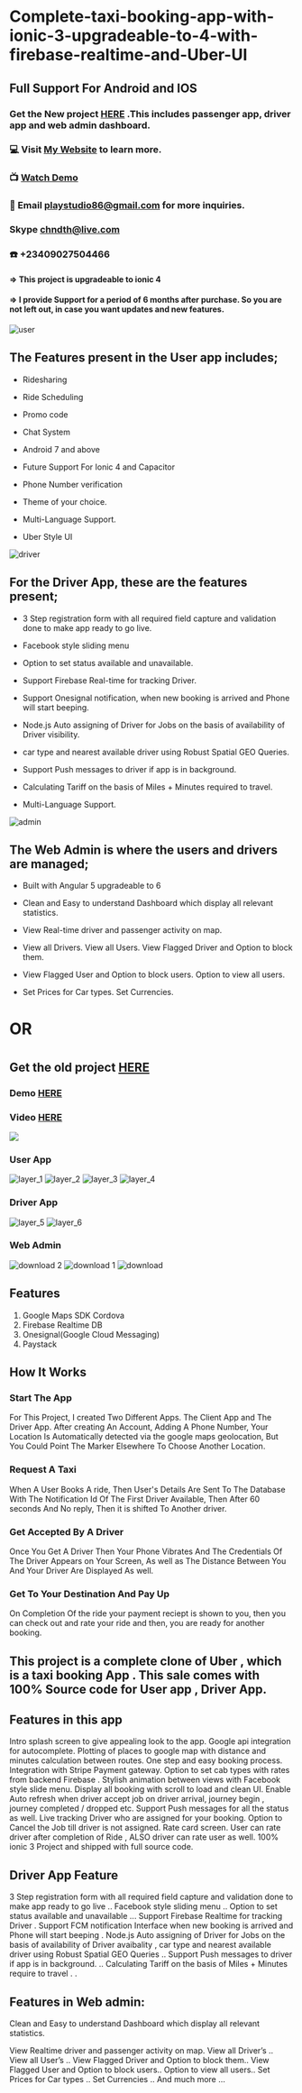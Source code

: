 




# Complete-taxi-booking-app-with-ionic-3-upgradeable-to-4-with-firebase-realtime-and-Uber-UI



## Full Support For Android and IOS


### Get the New project [HERE](https://market.ionicframework.com/starters/complete-taxi-booking-app-with-ionic-3-upgradeable-to-4-uber-clone-with-firebase-realtime-and-angular-5-the-project-includes-a-user-driver-and-web-admin-) .This includes passenger app, driver app and web admin dashboard.


### :computer: Visit [My Website](https://taxi-booking-uber-clone-ionic3.firebaseapp.com/#/) to learn more.

### :tv: [Watch Demo](https://taxi-booking-uber-clone-ionic3.firebaseapp.com/#/)

### :email: Email playstudio86@gmail.com for more inquiries.

### Skype chndth@live.com

### :phone: +23409027504466


#### => This project is upgradeable to ionic 4


#### => I provide Support for a period of 6 months after purchase. So you are not left out, in case you want updates and new features.




![user](https://user-images.githubusercontent.com/7928001/43045102-5155113a-8daa-11e8-8a41-ac03f426d75a.png)
## The Features present in the User app includes;


* Ridesharing 

* Ride Scheduling 

* Promo code 

* Chat System 

* Android 7 and above 

* Future Support For Ionic 4 and Capacitor 

* Phone Number verification 

* Theme of your choice. 

* Multi-Language Support. 

* Uber Style UI 



![driver](https://user-images.githubusercontent.com/7928001/43045101-50fb6536-8daa-11e8-82a3-c97adc8c6949.png)
## For the Driver App, these are the features present;


* 3 Step registration form with all required field capture and validation done to make app ready to go live. 

* Facebook style sliding menu 

* Option to set status available and unavailable. 

* Support Firebase Real-time for tracking Driver. 

* Support Onesignal notification, when new booking is arrived and Phone will start beeping. 

* Node.js Auto assigning of Driver for Jobs on the basis of availability of Driver visibility. 

* car type and nearest available driver using Robust Spatial GEO Queries. 

* Support Push messages to driver if app is in background. 

* Calculating Tariff on the basis of Miles + Minutes required to travel. 

* Multi-Language Support.



![admin](https://user-images.githubusercontent.com/7928001/43045100-509e8bd6-8daa-11e8-9363-6a2ada756e4e.png)
 ## The Web Admin is where the users and drivers are managed;

* Built with Angular 5 upgradeable to 6

* Clean and Easy to understand Dashboard which display all relevant statistics. 

* View Real-time driver and passenger activity on map. 

* View all Drivers. View all Users. View Flagged Driver and Option to block them. 

* View Flagged User and Option to block users. Option to view all users. 

* Set Prices for Car types. Set Currencies.














#
#
#
# OR 
#
#
#








## Get the old project [HERE](https://market.ionicframework.com/starters/taxi-booking-app-similar-to-uber-and-taxify-contains-user-app-driver-app-and-a-web-admin-)


### Demo [HERE](https://play.google.com/store/apps/details?id=com.taxihubnigeria.android)

### Video [HERE](https://www.youtube.com/watch?v=LFlCkfd9SFw)


![](https://static-2.gumroad.com/res/gumroad/6181776888084/asset_previews/f8174fd18d62903aad2d0b147c16164a/retina/Untitled.jpeg)



### User App
![layer_1](https://user-images.githubusercontent.com/7928001/35234092-417b1aae-ffa0-11e7-801c-d3417551362b.png)
![layer_2](https://user-images.githubusercontent.com/7928001/35234161-748fb7c4-ffa0-11e7-8328-aabf77b94b88.png)
![layer_3](https://user-images.githubusercontent.com/7928001/35234162-74ccd118-ffa0-11e7-841a-74cd2ba3ac4f.png)
![layer_4](https://user-images.githubusercontent.com/7928001/35234158-73a9073e-ffa0-11e7-9e08-9438615bfe21.png)

### Driver App
![layer_5](https://user-images.githubusercontent.com/7928001/35234159-73efa874-ffa0-11e7-9a06-22f8ae442092.png)
![layer_6](https://user-images.githubusercontent.com/7928001/35234160-743aa7f2-ffa0-11e7-91ee-94671afeff7e.png)


### Web Admin
![download 2](https://user-images.githubusercontent.com/7928001/35230751-38c625ec-ff97-11e7-865e-236aa0ee8723.png)
![download 1](https://user-images.githubusercontent.com/7928001/35230783-561d37a2-ff97-11e7-9335-fe5e7f843407.png)
![download](https://user-images.githubusercontent.com/7928001/35230798-5f3003a6-ff97-11e7-86b9-673cabb63873.png)



## Features
1. Google Maps SDK Cordova 
2. Firebase Realtime DB
3. Onesignal(Google Cloud Messaging)
4. Paystack


## How It Works


### Start The App

For This Project, I created Two Different Apps. The Client App and The Driver App. After creating An Account, Adding A Phone Number, Your Location Is Automatically detected via the google maps geolocation, But You Could Point The Marker Elsewhere To Choose Another Location.

### Request A Taxi

When A User Books A ride, Then User's Details Are Sent To The Database With The Notification Id Of The First Driver Available, Then After 60 seconds And No reply, Then it is shifted To Another driver.

### Get Accepted By A Driver

Once You Get A Driver Then Your Phone Vibrates And The Credentials Of The Driver Appears on Your Screen, As well as The Distance Between You And Your Driver Are Displayed As well.

### Get To Your Destination And Pay Up

On Completion Of the ride your payment reciept is shown to you, then you can check out and rate your ride and then, you are ready for another booking.


## This project is a complete clone of Uber , which is a taxi booking App . This sale comes with 100% Source code for User app , Driver App.

## Features in this app

Intro splash screen to give appealing look to the app. Google api integration for autocomplete. Plotting of places to google map with distance and minutes calculation between routes. One step and easy booking process. Integration with Stripe Payment gateway. Option to set cab types with rates from backend Firebase . Stylish animation between views with Facebook style slide menu. Display all booking with scroll to load and clean UI. Enable Auto refresh when driver accept job on driver arrival, journey begin , journey completed / dropped etc. Support Push messages for all the status as well. Live tracking Driver who are assigned for your booking. Option to Cancel the Job till driver is not assigned. Rate card screen. User can rate driver after completion of Ride , ALSO driver can rate user as well. 100% ionic 3 Project and shipped with full source code.

## Driver App Feature 

3 Step registration form with all required field capture and validation done to make app ready to go live .. Facebook style sliding menu .. Option to set status available and unavailable ... Support Firebase Realtime for tracking Driver . Support FCM notification Interface when new booking is arrived and Phone will start beeping . Node.js Auto assigning of Driver for Jobs on the basis of availability of Driver avaibality , car type and nearest available driver using Robust Spatial GEO Queries .. Support Push messages to driver if app is in background. .. Calculating Tariff on the basis of Miles + Minutes require to travel . .

## Features in Web admin: 

Clean and Easy to understand Dashboard which display all relevant statistics.

View Realtime driver and passenger activity on map. View all Driver’s .. View all User’s .. View Flagged Driver and Option to block them.. View Flagged User and Option to block users.. Option to view all users.. Set Prices for Car types .. Set Currencies .. And much more …
